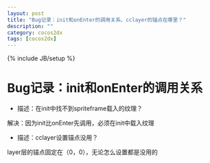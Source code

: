 ```yaml
---
layout: post
title: "Bug记录：init和onEnter的调用关系、cclayer的锚点在哪里？"
description: ""
category: cocos2dx
tags: [cocos2dx]
---
```

{% include JB/setup %}

Bug记录：init和onEnter的调用关系
================


 * 描述：在init中找不到spriteframe载入的纹理？

解决：因为init比onEnter先调用，必须在init中载入纹理

 * 描述：cclayer设置锚点没用？

layer层的锚点固定在（0，0），无论怎么设置都是没用的